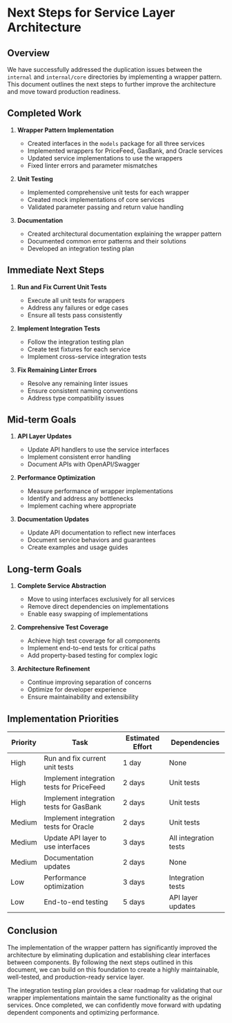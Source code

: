 # Next Steps for Service Layer Architecture

## Overview

We have successfully addressed the duplication issues between the `internal` and `internal/core` directories by implementing a wrapper pattern. This document outlines the next steps to further improve the architecture and move toward production readiness.

## Completed Work

1. **Wrapper Pattern Implementation**
   - Created interfaces in the `models` package for all three services
   - Implemented wrappers for PriceFeed, GasBank, and Oracle services
   - Updated service implementations to use the wrappers
   - Fixed linter errors and parameter mismatches

2. **Unit Testing**
   - Implemented comprehensive unit tests for each wrapper
   - Created mock implementations of core services
   - Validated parameter passing and return value handling

3. **Documentation**
   - Created architectural documentation explaining the wrapper pattern
   - Documented common error patterns and their solutions
   - Developed an integration testing plan

## Immediate Next Steps

1. **Run and Fix Current Unit Tests**
   - Execute all unit tests for wrappers
   - Address any failures or edge cases
   - Ensure all tests pass consistently

2. **Implement Integration Tests**
   - Follow the integration testing plan
   - Create test fixtures for each service
   - Implement cross-service integration tests

3. **Fix Remaining Linter Errors**
   - Resolve any remaining linter issues
   - Ensure consistent naming conventions
   - Address type compatibility issues

## Mid-term Goals

1. **API Layer Updates**
   - Update API handlers to use the service interfaces
   - Implement consistent error handling
   - Document APIs with OpenAPI/Swagger

2. **Performance Optimization**
   - Measure performance of wrapper implementations
   - Identify and address any bottlenecks
   - Implement caching where appropriate

3. **Documentation Updates**
   - Update API documentation to reflect new interfaces
   - Document service behaviors and guarantees
   - Create examples and usage guides

## Long-term Goals

1. **Complete Service Abstraction**
   - Move to using interfaces exclusively for all services
   - Remove direct dependencies on implementations
   - Enable easy swapping of implementations

2. **Comprehensive Test Coverage**
   - Achieve high test coverage for all components
   - Implement end-to-end tests for critical paths
   - Add property-based testing for complex logic

3. **Architecture Refinement**
   - Continue improving separation of concerns
   - Optimize for developer experience
   - Ensure maintainability and extensibility

## Implementation Priorities

| Priority | Task | Estimated Effort | Dependencies |
|----------|------|------------------|--------------|
| High | Run and fix current unit tests | 1 day | None |
| High | Implement integration tests for PriceFeed | 2 days | Unit tests |
| High | Implement integration tests for GasBank | 2 days | Unit tests |
| Medium | Implement integration tests for Oracle | 2 days | Unit tests |
| Medium | Update API layer to use interfaces | 3 days | All integration tests |
| Medium | Documentation updates | 2 days | None |
| Low | Performance optimization | 3 days | Integration tests |
| Low | End-to-end testing | 5 days | API layer updates |

## Conclusion

The implementation of the wrapper pattern has significantly improved the architecture by eliminating duplication and establishing clear interfaces between components. By following the next steps outlined in this document, we can build on this foundation to create a highly maintainable, well-tested, and production-ready service layer.

The integration testing plan provides a clear roadmap for validating that our wrapper implementations maintain the same functionality as the original services. Once completed, we can confidently move forward with updating dependent components and optimizing performance.